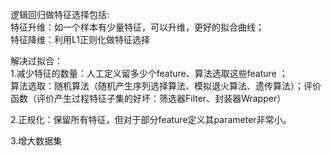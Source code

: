 逻辑回归做特征选择包括:   
特征升维：如一个样本有少量特征，可以升维，更好的拟合曲线；   
特征降维：利用L1正则化做特征选择

解决过拟合：  
1.减少特征的数量：人工定义留多少个feature、算法选取这些feature ；  
算法选取：随机算法（随机产生序列选择算法、模拟退火算法、遗传算法）；评价函数（评价产生过程特征子集的好坏：筛选器Filter、封装器Wrapper）

2.正规化：保留所有特征，但对于部分feature定义其parameter非常小。

3.增大数据集
